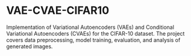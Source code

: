 # VAE-CVAE-CIFAR10
Implementation of Variational Autoencoders (VAEs) and Conditional Variational Autoencoders (CVAEs) for the CIFAR-10 dataset. The project covers data preprocessing, model training, evaluation, and analysis of generated images.
